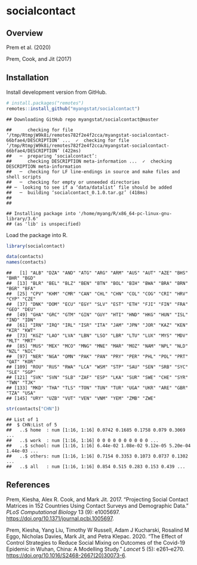 socialcontact
================

## Overview

Prem et al. (2020)

Prem, Cook, and Jit (2017)

## Installation

Install development version from GitHub.

``` r
# install.packages("remotes")
remotes::install_github("myangstat/socialcontact")
```

    ## Downloading GitHub repo myangstat/socialcontact@master

    ##      checking for file ‘/tmp/RtmpjW9k8i/remotes782f2e4f2cca/myangstat-socialcontact-66bfae4/DESCRIPTION’ ...  ✓  checking for file ‘/tmp/RtmpjW9k8i/remotes782f2e4f2cca/myangstat-socialcontact-66bfae4/DESCRIPTION’ (422ms)
    ##   ─  preparing ‘socialcontact’:
    ##      checking DESCRIPTION meta-information ...  ✓  checking DESCRIPTION meta-information
    ##   ─  checking for LF line-endings in source and make files and shell scripts
    ##   ─  checking for empty or unneeded directories
    ## ─  looking to see if a ‘data/datalist’ file should be added
    ##   ─  building ‘socialcontact_0.1.0.tar.gz’ (418ms)
    ##      
    ## 

    ## Installing package into '/home/myang/R/x86_64-pc-linux-gnu-library/3.6'
    ## (as 'lib' is unspecified)

Load the package into R.

``` r
library(socialcontact)
```

``` r
data(contacts)
names(contacts)
```

    ##   [1] "ALB" "DZA" "AND" "ATG" "ARG" "ARM" "AUS" "AUT" "AZE" "BHS" "BHR" "BGD"
    ##  [13] "BLR" "BEL" "BLZ" "BEN" "BTN" "BOL" "BIH" "BWA" "BRA" "BRN" "BGR" "BFA"
    ##  [25] "CPV" "KHM" "CMR" "CAN" "CHL" "CHN" "COL" "COG" "CRI" "HRV" "CYP" "CZE"
    ##  [37] "DNK" "DOM" "ECU" "EGY" "SLV" "EST" "ETH" "FJI" "FIN" "FRA" "GEO" "DEU"
    ##  [49] "GHA" "GRC" "GTM" "GIN" "GUY" "HTI" "HND" "HKG" "HUN" "ISL" "IND" "IDN"
    ##  [61] "IRN" "IRQ" "IRL" "ISR" "ITA" "JAM" "JPN" "JOR" "KAZ" "KEN" "KIR" "KWT"
    ##  [73] "KGZ" "LAO" "LVA" "LBN" "LSO" "LBR" "LTU" "LUX" "MYS" "MDV" "MLT" "MRT"
    ##  [85] "MUS" "MEX" "MCO" "MNG" "MNE" "MAR" "MOZ" "NAM" "NPL" "NLD" "NZL" "NIC"
    ##  [97] "NER" "NGA" "OMN" "PAK" "PAN" "PRY" "PER" "PHL" "POL" "PRT" "QAT" "KOR"
    ## [109] "ROU" "RUS" "RWA" "LCA" "WSM" "STP" "SAU" "SEN" "SRB" "SYC" "SLE" "SGP"
    ## [121] "SVK" "SVN" "SLB" "ZAF" "ESP" "LKA" "SUR" "SWE" "CHE" "SYR" "TWN" "TJK"
    ## [133] "MKD" "THA" "TLS" "TON" "TUN" "TUR" "UGA" "UKR" "ARE" "GBR" "TZA" "USA"
    ## [145] "URY" "UZB" "VUT" "VEN" "VNM" "YEM" "ZMB" "ZWE"

``` r
str(contacts["CHN"])
```

    ## List of 1
    ##  $ CHN:List of 5
    ##   ..$ home  : num [1:16, 1:16] 0.0742 0.1685 0.1758 0.079 0.3069 ...
    ##   ..$ work  : num [1:16, 1:16] 0 0 0 0 0 0 0 0 0 0 ...
    ##   ..$ school: num [1:16, 1:16] 6.44e-02 1.08e-02 9.12e-05 5.20e-04 1.44e-03 ...
    ##   ..$ others: num [1:16, 1:16] 0.7154 0.3353 0.1073 0.0737 0.1302 ...
    ##   ..$ all   : num [1:16, 1:16] 0.854 0.515 0.283 0.153 0.439 ...

## References

<div id="refs" class="references">

<div id="ref-Prem2017">

Prem, Kiesha, Alex R. Cook, and Mark Jit. 2017. “Projecting Social
Contact Matrices in 152 Countries Using Contact Surveys and Demographic
Data.” *PLoS Computational Biology* 13 (9): e1005697.
<https://doi.org/10.1371/journal.pcbi.1005697>.

</div>

<div id="ref-Prem2020">

Prem, Kiesha, Yang Liu, Timothy W Russell, Adam J Kucharski, Rosalind M
Eggo, Nicholas Davies, Mark Jit, and Petra Klepac. 2020. “The Effect of
Control Strategies to Reduce Social Mixing on Outcomes of the Covid-19
Epidemic in Wuhan, China: A Modelling Study.” *Lancet* 5 (5): e261–e270.
<https://doi.org/10.1016/S2468-2667(20)30073-6>.

</div>

</div>
